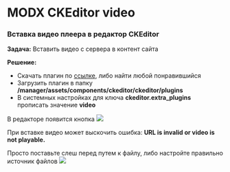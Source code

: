 # MODX CKEditor video 

### Вставка видео плеера в редактор CKEditor 

**Задача:**
Вставить видео с сервера в контент сайта
 
**Решение:**

* Скачать плагин по [ссылке](https://ckeditor.com/cke4/addon/video), либо найти любой понравившийся
* Загрузить плагин в папку **/manager/assets/components/ckeditor/ckeditor/plugins**
* В системных настройках для ключа **ckeditor.extra_plugins** прописать значение **video**

В редакторе появится кнопка 
[![](https://file.modx.pro/files/6/7/5/675d13d3784b4460d767069aea0e5e73s.jpg)](https://file.modx.pro/files/6/7/5/675d13d3784b4460d767069aea0e5e73.png)


При вставке видео может выскочить ошибка: 
**URL is invalid or video is not playable.**

Просто поставьте слеш перед путем к файлу, либо настройте правильно источник файлов
[![](https://file.modx.pro/files/8/b/9/8b9ce9a6f8efa82d717c6fd4a09a5fe0s.jpg)](https://file.modx.pro/files/8/b/9/8b9ce9a6f8efa82d717c6fd4a09a5fe0.png)